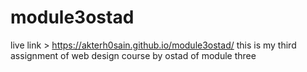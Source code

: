 # module3ostad
live link > https://akterh0sain.github.io/module3ostad/
this is my third assignment of web design course by ostad of module three
